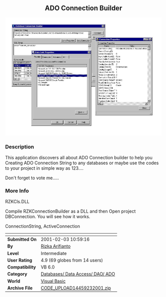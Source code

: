 ﻿<div align="center">

## ADO Connection Builder

<img src="PIC200123127117699.jpg">
</div>

### Description

This application discovers all about ADO Connection builder to help you Creating ADO Connection String to any databases or maybe use the codes to your project in simple way as 123....

Don't forget to vote me.....
 
### More Info
 
RZKCls.DLL

Compile RZKConnectionBuilder as a DLL and then Open project DBConnection. You will see how it works.

ConnectionString, ActiveConnection


<span>             |<span>
---                |---
**Submitted On**   |2001-02-03 10:59:16
**By**             |[Rizka Arifianto](https://github.com/Planet-Source-Code/PSCIndex/blob/master/ByAuthor/rizka-arifianto.md)
**Level**          |Intermediate
**User Rating**    |4.9 (69 globes from 14 users)
**Compatibility**  |VB 6\.0
**Category**       |[Databases/ Data Access/ DAO/ ADO](https://github.com/Planet-Source-Code/PSCIndex/blob/master/ByCategory/databases-data-access-dao-ado__1-6.md)
**World**          |[Visual Basic](https://github.com/Planet-Source-Code/PSCIndex/blob/master/ByWorld/visual-basic.md)
**Archive File**   |[CODE\_UPLOAD14459232001\.zip](https://github.com/Planet-Source-Code/rizka-arifianto-ado-connection-builder__1-14954/archive/master.zip)








